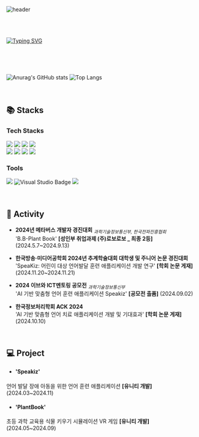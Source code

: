 
![header](https://capsule-render.vercel.app/api?type=Wave&color=A3AFD6&height=130)
<br><br>
<br>
<br>
  
[![Typing SVG](https://readme-typing-svg.herokuapp.com?font=Sriracha&color=9D9ED2&size=43&center=false&vCenter=false&width=600&height=110&lines=%E3%80%80Yejin's+Github%2C+Welcome🙌%E3%80%80)](https://git.io/typing-svg)

<div align="left">
<br><br><br>

![Anurag's GitHub stats](https://github-readme-stats.vercel.app/api?username=yeejin227&show_icons=true&theme=default)
![Top Langs](https://github-readme-stats.vercel.app/api/top-langs/?username=yeejin227&layout=compact)
<br>
<br>
<br>

## 📚 Stacks
### Tech Stacks
  <img src="https://img.shields.io/badge/Java-ED8B00?style=for-the-badge&logo=openjdk&logoColor=white"/>
  <img src="https://img.shields.io/badge/Spring-6DB33F?style=for-the-badge&logo=spring&logoColor=white"/>
  <img src="https://img.shields.io/badge/SpringBoot-6DB33F?style=for-the-badge&logo=SpringBoot&logoColor=white"/> 
  <img src="https://img.shields.io/badge/MySQL-4479A1?style=for-the-badge&logo=MySQL&logoColor=FFFFFF"/>
  <br>
  <img src="https://img.shields.io/badge/Python-3776AB?style=flat-square&logo=python&logoColor=FFFFFF"/>
  <img src="https://img.shields.io/badge/Django-092E20?style=flat-square&logo=django&logoColor=white">
  <img src="https://img.shields.io/badge/Unity-%23000000.svg?style=flat-square&logo=unity&logoColor=white">
  <img src="https://img.shields.io/badge/C%23-239120?style=flat-square&logo=c-sharp&logoColor=white">
  <br>
  
### Tools
<img src="https://img.shields.io/badge/IntelliJ_IDEA-000000.svg?style=for-the-badge&logo=intellij-idea&logoColor=white"/>
<img src="https://img.shields.io/badge/Visual%20Studio-5C2D91.svg?style=for-the-badge&logo=visual-studio&logoColor=white" alt="Visual Studio Badge">
<img src="https://img.shields.io/badge/Visual_Studio_Code-0078D4?style=for-the-badge&logo=visual%20studio%20code&logoColor=white"/>
<br>
<br>
<br>

## 📝 Activity 

- **2024년 메타버스 개발자 경진대회**  <sub>*과학기술정보통신부, 한국전파진흥협회*</sub> <br>
'B.B-Plant Book' **[성인부 취업과제 (주)로보로보 _ 최종 2등]** (2024.5.7~2024.9.13)

- **한국방송·미디어공학회 2024년 추계학술대회 대학생 및 주니어 논문 경진대회** <br>
'SpeaKiz: 어린이 대상 언어발달 훈련 애플리케이션 개발 연구' **[학회 논문 게재]** (2024.11.20~2024.11.21)

- **2024 이브와 ICT멘토링 공모전** <sub>*과학기술정보통신부*</sub>  <br> 
'AI 기반 맞춤형 언어 훈련 애플리케이션 Speakiz' **[공모전 출품]** (2024.09.02)

- **한국정보처리학회 ACK 2024** <br>
'AI 기반 맞춤형 언어 치료 애플리케이션 개발 및 기대효과' **[학회 논문 게재]** (2024.10.10)  

<br>

## 💻 Project

- #### 'Speakiz'
언어 발달 장애 아동을 위한 언어 훈련 애플리케이션 **[유니티 개발]** (2024.03~2024.11) <br>

- #### 'PlantBook'
초등 과학 교육용 식물 키우기 시뮬레이션 VR 게임 **[유니티 개발]** (2024.05~2024.09)

  
<br>
 

<br>



